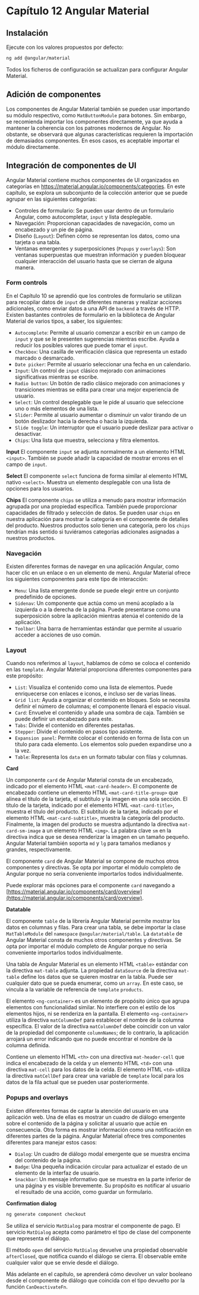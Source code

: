 # Capítulo 12 Angular Material

## Instalación

Ejecute con los valores propuestos por defecto:

```bash
ng add @angular/material
```

Todos los ficheros de configuración se actualizan para configurar Angular Material.

## Adición de componentes

Los componentes de Angular Material también se pueden usar importando su módulo respectivo, como `MatButtonModule` para botones. Sin embargo, se recomienda importar los componentes directamente, ya que ayuda a mantener la coherencia con los patrones modernos de Angular. No obstante, se observará que algunas características requieren la importación de demasiados componentes. En esos casos, es aceptable importar el módulo directamente.

## Integración de componentes de UI

Angular Material contiene muchos componentes de UI organizados en categorías en https://material.angular.io/components/categories. En este capítulo, se explora un subconjunto de la colección anterior que se puede agrupar en las siguientes categorías:

- Controles de formulario: Se pueden usar dentro de un formulario Angular, como autocompletar, `input` y lista desplegable.
- Navegación: Proporcionan capacidades de navegación, como un encabezado y un pie de página.
- Diseño (`Layout`): Definen cómo se representan los datos, como una tarjeta o una tabla.
- Ventanas emergentes y superposiciones (`Popups` y `overlays`): Son ventanas superpuestas que muestran información y pueden bloquear cualquier interacción del usuario hasta que se cierran de alguna manera.

### Form controls

En el Capítulo 10 se aprendió que los controles de formulario se utilizan para recopilar datos de `input` de diferentes maneras y realizar acciones adicionales, como enviar datos a una API de `backend` a través de HTTP.
Existen bastantes controles de formulario en la biblioteca de Angular Material de varios tipos, a saber, los siguientes:

- `Autocomplete`: Permite al usuario comenzar a escribir en un campo de `input` y que se le presenten sugerencias mientras escribe. Ayuda a reducir los posibles valores que puede tomar el `input`.
- `Checkbox`: Una casilla de verificación clásica que representa un estado marcado o desmarcado.
- `Date picker`: Permite al usuario seleccionar una fecha en un calendario.
- `Input`: Un control de `input` clásico mejorado con animaciones significativas mientras se escribe.
- `Radio button`: Un botón de radio clásico mejorado con animaciones y transiciones mientras se edita para crear una mejor experiencia de usuario.
- `Select`: Un control desplegable que le pide al usuario que seleccione uno o más elementos de una lista.
- `Slider`: Permite al usuario aumentar o disminuir un valor tirando de un botón deslizador hacia la derecha o hacia la izquierda.
- `Slide toggle`: Un interruptor que el usuario puede deslizar para activar o desactivar.
- `Chips`: Una lista que muestra, selecciona y filtra elementos.

**Input**
El componente `input` se adjunta normalmente a un elemento HTML `<input>`. También se puede añadir la capacidad de mostrar errores en el campo de `input`.

**Select**
El componente `select` funciona de forma similar al elemento HTML nativo
`<select>`. Muestra un elemento desplegable con una lista de opciones para los
usuarios.

**Chips**
El componente `chips` se utiliza a menudo para mostrar información agrupada por
una propiedad específica. También puede proporcionar capacidades de filtrado y
selección de datos. Se pueden usar `chips` en nuestra aplicación para mostrar la
categoría en el componente de detalles del producto. Nuestros productos solo
tienen una categoría, pero los `chips` tendrían más sentido si tuviéramos
categorías adicionales asignadas a nuestros productos.

### Navegación

Existen diferentes formas de navegar en una aplicación Angular, como hacer clic
en un enlace o en un elemento de menú. Angular Material ofrece los siguientes
componentes para este tipo de interacción:

- `Menu`: Una lista emergente donde se puede elegir entre un conjunto
  predefinido de opciones.
- `Sidenav`: Un componente que actúa como un menú acoplado a la izquierda o
  a la derecha de la página. Puede presentarse como una superposición sobre la
  aplicación mientras atenúa el contenido de la aplicación.
- `Toolbar`: Una barra de herramientas estándar que permite al usuario acceder
  a acciones de uso común.

### Layout

Cuando nos referimos al `layout`, hablamos de cómo se coloca el contenido en las
`template`. Angular Material proporciona diferentes componentes para este
propósito:

- `List`: Visualiza el contenido como una lista de elementos. Puede enriquecerse
  con enlaces e iconos, e incluso ser de varias líneas.
- `Grid list`: Ayuda a organizar el contenido en bloques. Solo se necesita
  definir el número de columnas; el componente llenará el espacio visual.
- `Card`: Envuelve el contenido y añade una sombra de caja. También se puede
  definir un encabezado para este.
- `Tabs`: Divide el contenido en diferentes pestañas.
- `Stepper`: Divide el contenido en pasos tipo asistente.
- `Expansion panel`: Permite colocar el contenido en forma de lista con un
  título para cada elemento. Los elementos solo pueden expandirse uno a la vez.
- `Table`: Representa los `data` en un formato tabular con filas y columnas.

**Card**

Un componente `card` de Angular Material consta de un encabezado, indicado por el elemento HTML `<mat-card-header>`. El componente de encabezado contiene un elemento HTML `<mat-card-title-group>` que alinea el título de la tarjeta, el subtítulo y la imagen en una sola sección. El título de la tarjeta, indicado por el elemento HTML `<mat-card-title>`, muestra el título del producto. El subtítulo de la tarjeta, indicado por el elemento HTML `<mat-card-subtitle>`, muestra la categoría del producto. Finalmente, la imagen del producto se muestra adjuntando la directiva `mat-card-sm-image` a un elemento HTML `<img>`. La palabra clave `sm` en la directiva indica que se desea renderizar la imagen en un tamaño pequeño.
Angular Material también soporta `md` y `lg` para tamaños medianos y grandes, respectivamente.

El componente `card` de Angular Material se compone de muchos otros componentes y directivas. Se opta por importar el módulo completo de Angular porque no sería conveniente importarlos todos individualmente.

Puede explorar más opciones para el componente `card` navegando a [https://material.angular.io/components/card/overview](https://material.angular.io/components/card/overview).

**Datatable**

El componente `table` de la librería Angular Material permite mostrar los datos en columnas y filas. Para crear una tabla, se debe importar la clase `MatTableModule` del `namespace` `@angular/material/table`.
La `datatable` de Angular Material consta de muchos otros componentes y directivas.
Se opta por importar el módulo completo de Angular porque no sería conveniente importarlos todos individualmente.

Una tabla de Angular Material es un elemento HTML `<table>` estándar con la directiva `mat-table` adjunta.
La propiedad `dataSource` de la directiva `mat-table` define los datos que se quieren mostrar en la tabla. Puede ser cualquier dato que se pueda enumerar, como un `array`. En este caso, se vincula a la variable de referencia de `template` `products`.

El elemento `<ng-container>` es un elemento de propósito único que agrupa elementos con funcionalidad similar. No interfiere con el estilo de los elementos hijos, ni se renderiza en la pantalla.
El elemento `<ng-container>` utiliza la directiva `matColumnDef` para establecer el nombre de la columna específica.
El valor de la directiva `matColumnDef` debe coincidir con un valor de la propiedad del componente `columnNames`; de lo contrario, la aplicación arrojará un error indicando que no puede encontrar el nombre de la columna definida.

Contiene un elemento HTML `<th>` con una directiva `mat-header-cell` que indica el encabezado de la celda y un elemento HTML `<td>` con una directiva `mat-cell` para los datos de la celda. El elemento HTML `<td>` utiliza la directiva `matCellDef` para crear una variable de `template` local para los datos de la fila actual que se pueden usar posteriormente.

### Popups and overlays

Existen diferentes formas de captar la atención del usuario en una aplicación web. Una de ellas es mostrar un cuadro de diálogo emergente sobre el contenido de la página y solicitar al usuario que actúe en consecuencia. Otra forma es mostrar información como una notificación en diferentes partes de la página.
Angular Material ofrece tres componentes diferentes para manejar estos casos:

- `Dialog`: Un cuadro de diálogo modal emergente que se muestra encima del contenido de la página.
- `Badge`: Una pequeña indicación circular para actualizar el estado de un elemento de la interfaz de usuario.
- `Snackbar`: Un mensaje informativo que se muestra en la parte inferior de una página y es visible brevemente. Su propósito es notificar al usuario el resultado de una acción, como guardar un formulario.

**Confirmation dialog**

```bash
ng generate component checkout
```

Se utiliza el servicio `MatDialog` para mostrar el componente de pago. El servicio `MatDialog` acepta como parámetro el tipo de clase del componente que representa el diálogo.

El método `open` del servicio `MatDialog` devuelve una propiedad observable `afterClosed`, que notifica cuando el diálogo se cierra. El observable emite cualquier valor que se envíe desde el diálogo.

Más adelante en el capítulo, se aprenderá cómo devolver un valor booleano desde el componente de diálogo que coincida con el tipo devuelto por la función `CanDeactivateFn`.

